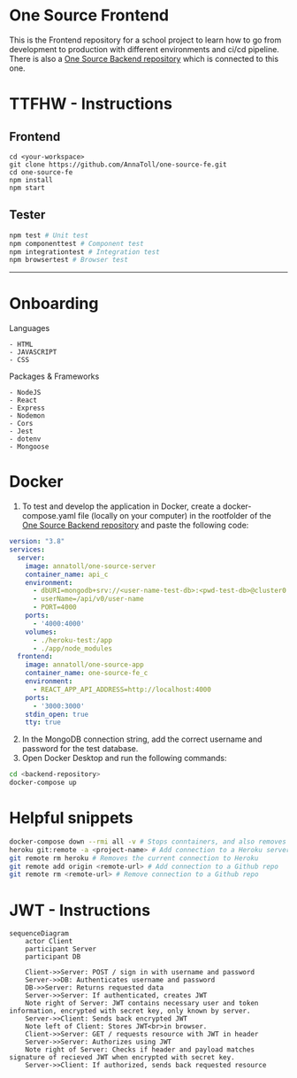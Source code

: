 # One Source Frontend

This is the Frontend repository for a school project to learn how to go from development to production with different environments and ci/cd pipeline. There is also a [One Source Backend repository](https://github.com/nillali/heroku-test) which is connected to this one.

# TTFHW - Instructions

## Frontend
```
cd <your-workspace>  
git clone https://github.com/AnnaToll/one-source-fe.git    
cd one-source-fe  
npm install
npm start  
``` 
## Tester  
```bash
npm test # Unit test  
npm componenttest # Component test  
npm integrationtest # Integration test  
npm browsertest # Browser test
``` 

***

# Onboarding
Languages
```
- HTML
- JAVASCRIPT
- CSS
```

Packages & Frameworks
```
- NodeJS
- React
- Express  
- Nodemon  
- Cors
- Jest
- dotenv
- Mongoose
```
# Docker
1. To test and develop the application in Docker, create a docker-compose.yaml file (locally on your computer) in the rootfolder of the [One Source Backend repository](https://github.com/nillali/heroku-test) and paste the following code: 
```yaml
version: "3.8"
services:
  server:
    image: annatoll/one-source-server
    container_name: api_c
    environment:
      - dbURI=mongodb+srv://<user-name-test-db>:<pwd-test-db>@cluster0.wtkif.mongodb.net/OneSourceComponentTest?retryWrites=true&w=majority
      - userName=/api/v0/user-name
      - PORT=4000
    ports:
      - '4000:4000'
    volumes:
      - ./heroku-test:/app
      - ./app/node_modules
  frontend:
    image: annatoll/one-source-app
    container_name: one-source-fe_c
    environment:
      - REACT_APP_API_ADDRESS=http://localhost:4000
    ports: 
      - '3000:3000'
    stdin_open: true
    tty: true  
```
2. In the MongoDB connection string, add the correct username and password for the test database.
3. Open Docker Desktop and run the following commands:
```bash
cd <backend-repository>
docker-compose up
```
# Helpful snippets
```bash
docker-compose down --rmi all -v # Stops conntainers, and also removes all containers and images in Docker created with docker-compose up
heroku git:remote -a <project-name> # Add connection to a Heroku server
git remote rm heroku # Removes the current connection to Heroku
git remote add origin <remote-url> # Add connection to a Github repo
git remote rm <remote-url> # Remove connection to a Github repo
```
# JWT - Instructions
```mermaid
sequenceDiagram
	actor Client
	participant Server
	participant DB

	Client->>Server: POST / sign in with username and password
	Server->>DB: Authenticates username and password
	DB->>Server: Returns requested data
	Server->>Server: If authenticated, creates JWT
	Note right of Server: JWT contains necessary user and token information, encrypted with secret key, only known by server.
	Server->>Client: Sends back encrypted JWT
	Note left of Client: Stores JWT<br>in browser.
	Client->>Server: GET / requests resource with JWT in header
	Server->>Server: Authorizes using JWT
	Note right of Server: Checks if header and payload matches signature of recieved JWT when encrypted with secret key.
	Server->>Client: If authorized, sends back requested resource
```
